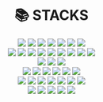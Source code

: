 <!--
Tech stach icons : https://simpleicons.org/
-->

<div align=center><h1>📚 STACKS</h1></div>

<div align=center>
  <img src="https://img.shields.io/badge/Spring-6DB33F?style=flat-square&logo=Spring&logoColor=white" />
  <img src="https://img.shields.io/badge/Spring Boot-6DB33F?style=flat-square&logo=Spring Boot&logoColor=white" />
  <img src="https://img.shields.io/badge/Spring WebFlux-6DB33F?style=flat-square&logo=Spring&logoColor=white" />
  <img src="https://img.shields.io/badge/Python-3776AB?style=flat-square&logo=Python&logoColor=white" />
  <img src="https://img.shields.io/badge/Flask-000000?style=flat-square&logo=Flask&logoColor=white" />
  <img src="https://img.shields.io/badge/Falcon-F0AD4E?style=flat-square&logo=Falcon&logoColor=white" />
  <img src="https://img.shields.io/badge/Go-00ADD8?style=flat-square&logo=Go&logoColor=white" />
  <br />

  <img src="https://img.shields.io/badge/Mysql-4479A1?style=flat-square&logo=Mysql&logoColor=white" />
  <img src="https://img.shields.io/badge/MariaDB-003545?style=flat-square&logo=MariaDB&logoColor=white" />
  <img src="https://img.shields.io/badge/Microsoft SQL Server-CC2927?style=flat-square&logo=Microsoft SQL Server&logoColor=white" />
  <img src="https://img.shields.io/badge/Oracle-F80000?style=flat-square&logo=Oracle&logoColor=white" />
  <img src="https://img.shields.io/badge/IBM Db2-052FAD?style=flat-square&logo=IBM&logoColor=white" />
  <img src="https://img.shields.io/badge/Redis-DC382D?style=flat-square&logo=Redis&logoColor=white" />
  <img src="https://img.shields.io/badge/Elasticsearch-005571?style=flat-square&logo=Elasticsearch&logoColor=white" />
  <img src="https://img.shields.io/badge/InfluxDB-22ADF6?style=flat-square&logo=InfluxDB&logoColor=white" />
  <img src="https://img.shields.io/badge/MongoDB-47A248?style=flat-square&logo=MongoDB&logoColor=white" /> 
  <br />
  
  <img src="https://img.shields.io/badge/NGINX-009639?style=flat-square&logo=NGINX&logoColor=white" />
  <img src="https://img.shields.io/badge/Apache-D22128?style=flat-square&logo=Apache&logoColor=white" />
  <img src="https://img.shields.io/badge/Apache Tomcat-F8DC75?style=flat-square&logo=Apache Tomcat&logoColor=black" />
  <br />
  
  <img src="https://img.shields.io/badge/MQTT-660066?style=flat-square&logo=MQTT&logoColor=white" />
  <img src="https://img.shields.io/badge/Eclipse Mosquitto-3C5280?style=flat-square&logo=Eclipse Mosquitto&logoColor=white" />
  <img src="https://img.shields.io/badge/RabbitMQ-FF6600?style=flat-square&logo=RabbitMQ&logoColor=white" />
  <img src="https://img.shields.io/badge/Apache Pulsar-188FFF?style=flat-square&logo=Apache Pulsar&logoColor=white" />
  <img src="https://img.shields.io/badge/Apache Kafka-231F20?style=flat-square&logo=Apache Kafka&logoColor=white" />
  <img src="https://img.shields.io/badge/Socket.io-010101?style=flat-square&logo=Socket.io&logoColor=white" />
  <br />
  
  <img src="https://img.shields.io/badge/Grafana-F46800?style=flat-square&logo=Grafana&logoColor=white" />
  <img src="https://img.shields.io/badge/Beats-005571?style=flat-square&logo=Beats&logoColor=white" />
  <img src="https://img.shields.io/badge/Logstash-005571?style=flat-square&logo=Logstash&logoColor=white" />
  <img src="https://img.shields.io/badge/OpenSSL-721412?style=flat-square&logo=OpenSSL&logoColor=white" />
  <img src="https://img.shields.io/badge/Swagger-85EA2D?style=flat-square&logo=Swagger&logoColor=black" />
  <img src="https://img.shields.io/badge/Firebase-FFCA28?style=flat-square&logo=Firebase&logoColor=black" />
  <img src="https://img.shields.io/badge/Android-3DDC84?style=flat-square&logo=Android&logoColor=white" />
  <br />
  
  <img src="https://img.shields.io/badge/Bootstrap-7952B3?style=flat-square&logo=Bootstrap&logoColor=white" />
  <img src="https://img.shields.io/badge/HTML5-E34F26?style=flat-square&logo=HTML5&logoColor=white" />
  <img src="https://img.shields.io/badge/JavaScript-F7DF1E?style=flat-square&logo=JavaScript&logoColor=white" />
  <img src="https://img.shields.io/badge/jQuery-0769AD?style=flat-square&logo=jQuery&logoColor=white" />
  <img src="https://img.shields.io/badge/CSS3-1572B6?style=flat-square&logo=CSS3&logoColor=white" />

</div>

